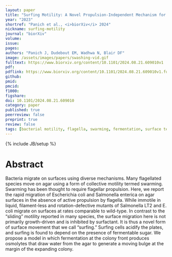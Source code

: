 ```yaml
---
layout: paper
title: "Surfing Motility: A Novel Propulsion-Independent Mechanism for Surface Migration in <i>Salmonella</i> and <i>E. coli</i>"
year: "2023"
shortref: "Panich et al., <i>biorXiv</i> 2024"
nickname: surfing-motility
journal: "biorXiv"
volume:
issue:
pages:
authors: "Panich J, Dudebout EM, Wadhwa N, Blair DF"
image: /assets/images/papers/swashing-vid.gif 
fulltext: https://www.biorxiv.org/content/10.1101/2024.08.21.609010v1
pdf:
pdflink: https://www.biorxiv.org/content/10.1101/2024.08.21.609010v1.full.pdf
github:
pmid:
pmcid:
f1000:
figshare:
doi: 10.1101/2024.08.21.609010
category: paper
published: true
peerreview: false
preprint: true
review: false
tags: [bacterial motility, flagella, swarming, fermentation, surface tension]
---
```


{% include JB/setup %}

# Abstract

Bacteria migrate on surfaces using diverse mechanisms. Many flagellated species move on agar using a form of collective motility termed swarming. Swarming has been thought to require flagellar propulsion. Here, we report the rapid migration of Escherichia coli and Salmonella enterica on agar surfaces in the absence of active propulsion by flagella. While immotile in liquid, filament-less and rotation-defective mutants of Salmonella LT2 and E. coli migrate on surfaces at rates comparable to wild-type. In contrast to the “sliding” motility reported in many species, the surface migration here is not primarily growth-driven and is inhibited by surfactant. It is thus a novel form of surface movement that we call “surfing.” Surfing cells acidify the plates, and surfing is found to depend on the presence of fermentable sugar. We propose a model in which fermentation at the colony front produces osmolytes that draw water from the agar to generate a moving bulge at the margin of the expanding colony.
